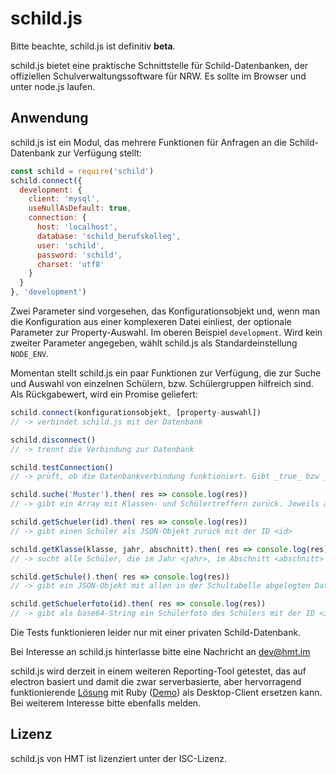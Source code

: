 # schild.js

Bitte beachte, schild.js ist definitiv **beta**.

schild.js bietet eine praktische Schnittstelle für Schild-Datenbanken, der offiziellen Schulverwaltungssoftware für NRW. Es sollte im Browser und unter node.js laufen.

## Anwendung
schild.js ist ein Modul, das mehrere Funktionen für Anfragen an die Schild-Datenbank zur Verfügung stellt:

```javascript
const schild = require('schild')
schild.connect({
  development: {
    client: 'mysql',
    useNullAsDefault: true,
    connection: {
      host: 'localhost',
      database: 'schild_berufskolleg',
      user: 'schild',
      password: 'schild',
      charset: 'utf8'
    }
  }
}, 'development')
```

Zwei Parameter sind vorgesehen, das Konfigurationsobjekt und, wenn man die Konfiguration aus einer komplexeren Datei einliest, der optionale Parameter zur Property-Auswahl. Im oberen Beispiel `development`. Wird kein zweiter Parameter angegeben, wählt schild.js als Standardeinstellung `NODE_ENV`.

Momentan stellt schild.js ein paar Funktionen zur Verfügung, die zur Suche und Auswahl von einzelnen Schülern, bzw. Schülergruppen hilfreich sind. Als Rückgabewert, wird ein Promise geliefert:

```javascript
schild.connect(konfigurationsobjekt, [property-auswahl])
// -> verbindet schild.js mit der Datenbank

schild.disconnect()
// -> trennt die Verbindung zur Datenbank

schild.testConnection()
// -> prüft, ob die Datenbankverbindung funktioniert. Gibt _true_ bzw _false_ zurück

schild.suche('Muster').then( res => console.log(res))
// -> gibt ein Array mit Klassen- und Schülertreffern zurück. Jeweils als JSON

schild.getSchueler(id).then( res => console.log(res))
// -> gibt einen Schüler als JSON-Objekt zurück mit der ID <id>

schild.getKlasse(klasse, jahr, abschnitt).then( res => console.log(res))
// -> sucht alle Schüler, die im Jahr <jahr>, im Abschnitt <abschnitt> in Klasse <klasse> waren/sind

schild.getSchule().then( res => console.log(res))
// -> gibt ein JSON-Objekt mit allen in der Schultabelle abgelegten Daten zurück

schild.getSchuelerfoto(id).then( res => console.log(res))
// -> gibt als base64-String ein Schülerfoto des Schülers mit der ID <id> zurück
```

Die Tests funktionieren leider nur mit einer privaten Schild-Datenbank.

Bei Interesse an schild.js hinterlasse bitte eine Nachricht an dev@hmt.im

schild.js wird derzeit in einem weiteren Reporting-Tool getestet, das auf electron basiert und damit die zwar serverbasierte, aber hervorragend funktionierende [Lösung](https://github.com/hmt/sahib) mit Ruby ([Demo](https://sahib.hmt.im/)) als Desktop-Client ersetzen kann. Bei weiterem Interesse bitte ebenfalls melden.

## Lizenz
schild.js von HMT ist lizenziert unter der ISC-Lizenz.
